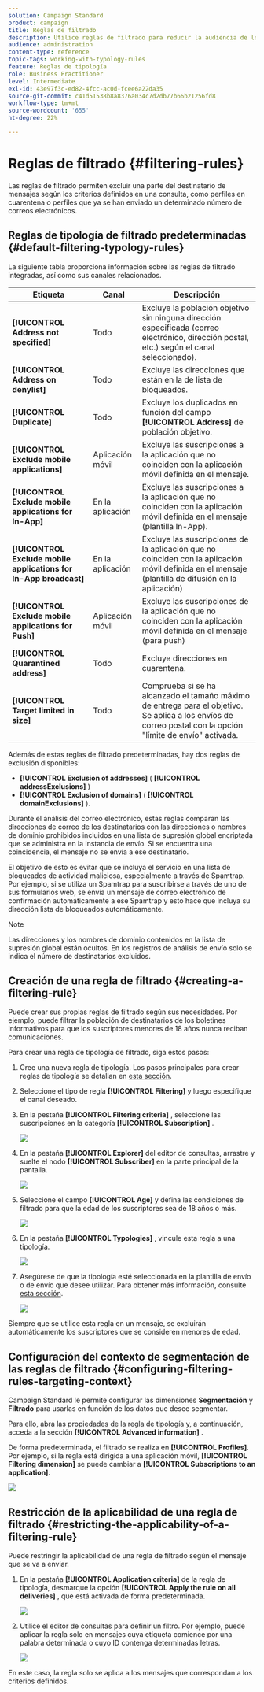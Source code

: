 ```yaml
---
solution: Campaign Standard
product: campaign
title: Reglas de filtrado
description: Utilice reglas de filtrado para reducir la audiencia de los mensajes.
audience: administration
content-type: reference
topic-tags: working-with-typology-rules
feature: Reglas de tipología
role: Business Practitioner
level: Intermediate
exl-id: 43e97f3c-ed82-4fcc-ac0d-fcee6a22da35
source-git-commit: c41d51538b8a8376a034c7d2db77b66b21256fd8
workflow-type: tm+mt
source-wordcount: '655'
ht-degree: 22%

---
```


# Reglas de filtrado {#filtering-rules}

Las reglas de filtrado permiten excluir una parte del destinatario de mensajes según los criterios definidos en una consulta, como perfiles en cuarentena o perfiles que ya se han enviado un determinado número de correos electrónicos.

## Reglas de tipología de filtrado predeterminadas {#default-filtering-typology-rules}

La siguiente tabla proporciona información sobre las reglas de filtrado integradas, así como sus canales relacionados.

| Etiqueta | Canal | Descripción |
| ---------|----------|---------|
| **[!UICONTROL Address not specified]** | Todo | Excluye la población objetivo sin ninguna dirección especificada (correo electrónico, dirección postal, etc.) según el canal seleccionado). |
| **[!UICONTROL Address on denylist]** | Todo | Excluye las direcciones que están en la  de lista de bloqueados. |
| **[!UICONTROL Duplicate]** | Todo | Excluye los duplicados en función del campo **[!UICONTROL Address]** de población objetivo. |
| **[!UICONTROL Exclude mobile applications]** | Aplicación móvil | Excluye las suscripciones a la aplicación que no coinciden con la aplicación móvil definida en el mensaje. |
| **[!UICONTROL Exclude mobile applications for In-App]** | En la aplicación | Excluye las suscripciones a la aplicación que no coinciden con la aplicación móvil definida en el mensaje (plantilla In-App). |
| **[!UICONTROL Exclude mobile applications for In-App broadcast]** | En la aplicación | Excluye las suscripciones de la aplicación que no coinciden con la aplicación móvil definida en el mensaje (plantilla de difusión en la aplicación) |
| **[!UICONTROL Exclude mobile applications for Push]** | Aplicación móvil | Excluye las suscripciones de la aplicación que no coinciden con la aplicación móvil definida en el mensaje (para push) |
| **[!UICONTROL Quarantined address]** | Todo | Excluye direcciones en cuarentena. |
| **[!UICONTROL Target limited in size]** | Todo | Comprueba si se ha alcanzado el tamaño máximo de entrega para el objetivo. Se aplica a los envíos de correo postal con la opción &quot;límite de envío&quot; activada. |

Además de estas reglas de filtrado predeterminadas, hay dos reglas de exclusión disponibles:

* **[!UICONTROL Exclusion of addresses]** ( **[!UICONTROL addressExclusions]** )
* **[!UICONTROL Exclusion of domains]** ( **[!UICONTROL domainExclusions]** ).

Durante el análisis del correo electrónico, estas reglas comparan las direcciones de correo de los destinatarios con las direcciones o nombres de dominio prohibidos incluidos en una lista de supresión global encriptada que se administra en la instancia de envío. Si se encuentra una coincidencia, el mensaje no se envía a ese destinatario.

El objetivo de esto es evitar que se incluya el servicio en una lista de bloqueados de actividad maliciosa, especialmente a través de Spamtrap. Por ejemplo, si se utiliza un Spamtrap para suscribirse a través de uno de sus formularios web, se envía un mensaje de correo electrónico de confirmación automáticamente a ese Spamtrap y esto hace que incluya su dirección lista de bloqueados automáticamente.

>[!NOTE]
>
>Las direcciones y los nombres de dominio contenidos en la lista de supresión global están ocultos. En los registros de análisis de envío solo se indica el número de destinatarios excluidos.

## Creación de una regla de filtrado {#creating-a-filtering-rule}

Puede crear sus propias reglas de filtrado según sus necesidades. Por ejemplo, puede filtrar la población de destinatarios de los boletines informativos para que los suscriptores menores de 18 años nunca reciban comunicaciones.

Para crear una regla de tipología de filtrado, siga estos pasos:

1. Cree una nueva regla de tipología. Los pasos principales para crear reglas de tipología se detallan en [esta sección](../../sending/using/managing-typology-rules.md).

1. Seleccione el tipo de regla **[!UICONTROL Filtering]** y luego especifique el canal deseado.

1. En la pestaña **[!UICONTROL Filtering criteria]** , seleccione las suscripciones en la categoría **[!UICONTROL Subscription]** .

   ![](assets/typology_create-rule-subscription.png)

1. En la pestaña **[!UICONTROL Explorer]** del editor de consultas, arrastre y suelte el nodo **[!UICONTROL Subscriber]** en la parte principal de la pantalla.

   ![](assets/typology_create-rule-subscriber.png)

1. Seleccione el campo **[!UICONTROL Age]** y defina las condiciones de filtrado para que la edad de los suscriptores sea de 18 años o más.

   ![](assets/typology_create-rule-age.png)

1. En la pestaña **[!UICONTROL Typologies]** , vincule esta regla a una tipología.

   ![](assets/typology_create-rule-typology.png)

1. Asegúrese de que la tipología esté seleccionada en la plantilla de envío o de envío que desee utilizar. Para obtener más información, consulte [esta sección](../../sending/using/managing-typologies.md#applying-typologies-to-messages).

   ![](assets/typology_template.png)

Siempre que se utilice esta regla en un mensaje, se excluirán automáticamente los suscriptores que se consideren menores de edad.

## Configuración del contexto de segmentación de las reglas de filtrado {#configuring-filtering-rules-targeting-context}

Campaign Standard le permite configurar las dimensiones **Segmentación** y **Filtrado** para usarlas en función de los datos que desee segmentar.

Para ello, abra las propiedades de la regla de tipología y, a continuación, acceda a la sección **[!UICONTROL Advanced information]** .

De forma predeterminada, el filtrado se realiza en **[!UICONTROL Profiles]**. Por ejemplo, si la regla está dirigida a una aplicación móvil, **[!UICONTROL Filtering dimension]** se puede cambiar a **[!UICONTROL Subscriptions to an application]**.

![](assets/typology_rule-order_2.png)

## Restricción de la aplicabilidad de una regla de filtrado {#restricting-the-applicability-of-a-filtering-rule}

Puede restringir la aplicabilidad de una regla de filtrado según el mensaje que se va a enviar.

1. En la pestaña **[!UICONTROL Application criteria]** de la regla de tipología, desmarque la opción **[!UICONTROL Apply the rule on all deliveries]** , que está activada de forma predeterminada.

   ![](assets/typology_limit.png)

1. Utilice el editor de consultas para definir un filtro. Por ejemplo, puede aplicar la regla solo en mensajes cuya etiqueta comience por una palabra determinada o cuyo ID contenga determinadas letras.

   ![](assets/typology_limit-rule.png)

En este caso, la regla solo se aplica a los mensajes que correspondan a los criterios definidos.
